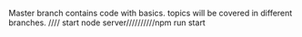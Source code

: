 Master branch contains code with basics.
topics will be covered in different branches.
//// start node server//////////npm run start
